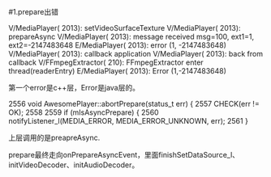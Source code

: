 #1.prepare出错

V/MediaPlayer( 2013): setVideoSurfaceTexture
V/MediaPlayer( 2013): prepareAsync
V/MediaPlayer( 2013): message received msg=100, ext1=1, ext2=-2147483648
E/MediaPlayer( 2013): error (1, -2147483648)
V/MediaPlayer( 2013): callback application
V/MediaPlayer( 2013): back from callback
V/FFmpegExtractor(  210): FFmpegExtractor enter thread(readerEntry)
E/MediaPlayer( 2013): Error (1,-2147483648)

第一个error是c++层，Error是java层的。

2556 void AwesomePlayer::abortPrepare(status_t err) {
2557     CHECK(err != OK);
2558 
2559     if (mIsAsyncPrepare) {
2560         notifyListener_l(MEDIA_ERROR, MEDIA_ERROR_UNKNOWN, err);
2561     }

上层调用的是preapreAsync.

prepare最终走向onPrepareAsyncEvent，里面finishSetDataSource_l、initVideoDecoder、initAudioDecoder。


